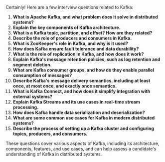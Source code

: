 Certainly! Here are a few interview questions related to Kafka:

1. **What is Apache Kafka, and what problem does it solve in distributed systems?**
2. **Explain the key components of Kafka architecture.**
3. **What is a Kafka topic, partition, and offset? How are they related?**
4. **Describe the role of producers and consumers in Kafka.**
5. **What is ZooKeeper's role in Kafka, and why is it used?**
6. **How does Kafka ensure fault tolerance and data durability?**
7. **What is the role of replication in Kafka, and how does it work?**
8. **Explain Kafka's message retention policies, such as log retention and segment deletion.**
9. **What are Kafka consumer groups, and how do they enable parallel consumption of messages?**
10. **Describe Kafka's message delivery semantics, including at least once, at most once, and exactly once semantics.**
11. **What is Kafka Connect, and how does it simplify integration with external systems?**
12. **Explain Kafka Streams and its use cases in real-time stream processing.**
13. **How does Kafka handle data serialization and deserialization?**
14. **What are some common use cases for Kafka in modern distributed systems?**
15. **Describe the process of setting up a Kafka cluster and configuring topics, producers, and consumers.**

These questions cover various aspects of Kafka, including its architecture, components, features, and use cases, and can help assess a candidate's understanding of Kafka in distributed systems.

